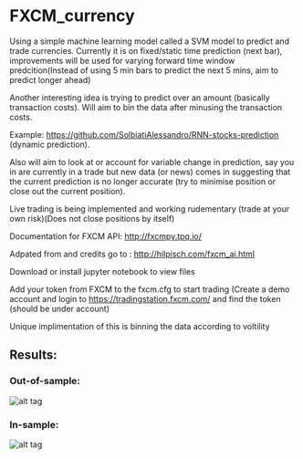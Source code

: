 # FXCM_currency

Using a simple machine learning model called a SVM model to predict and trade currencies. Currently it is on fixed/static time prediction (next bar), improvements will be used for varying forward time window predcition(Instead of using 5 min bars to predict the next 5 mins, aim to predict  longer ahead)

Another interesting idea is trying to predict over an amount (basically transaction costs). Will aim to bin the data after minusing the transaction costs. 

Example: https://github.com/SolbiatiAlessandro/RNN-stocks-prediction (dynamic prediction).

Also will aim to look at or account for variable change in prediction, say you in are currently in a trade but new data (or news) comes in suggesting that the current prediction is no longer accurate (try to minimise position or close out the current position).

Live trading is being implemented and working rudementary (trade at your own risk)(Does not close positions by itself)



Documentation for FXCM API: http://fxcmpy.tpq.io/

Adpated from and credits go to : http://hilpisch.com/fxcm_ai.html

Download or install jupyter notebook to view files

Add your token from FXCM to the fxcm.cfg to start trading (Create a demo account and login to https://tradingstation.fxcm.com/ and find the token (should be under account)

Unique implimentation of this is binning the data according to voltility 


## Results:

### Out-of-sample:


![alt tag](https://github.com/zbanga/FXCM_currency/blob/master/Screen%20Shot%202018-09-11%20at%207.07.12%20pm.png "Description goes here")

    
### In-sample:
![alt tag](https://github.com/zbanga/FXCM_currency/blob/master/Screen%20Shot%202018-09-11%20at%207.21.48%20pm.png "Description goes here")
